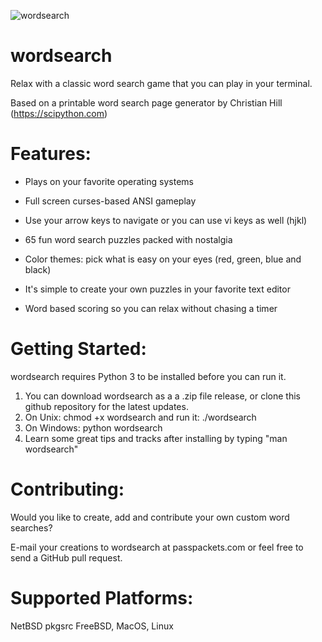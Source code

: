 ![wordsearch](https://user-images.githubusercontent.com/84298137/134269853-260fcbbe-1276-4f64-ab54-b12414c09150.jpg)

# wordsearch

Relax with a classic word search game that you can play in your terminal.

Based on a printable word search page generator by Christian Hill (https://scipython.com)

# Features:

- Plays on your favorite operating systems

- Full screen curses-based ANSI gameplay

- Use your arrow keys to navigate or you can use vi keys as well (hjkl)

- 65 fun word search puzzles packed with nostalgia

- Color themes: pick what is easy on your eyes (red, green, blue and black)

- It's simple to create your own puzzles in your favorite text editor

- Word based scoring so you can relax without chasing a timer

# Getting Started:

wordsearch requires Python 3 to be installed before you can run it.

1. You can download wordsearch as a a .zip file release, or clone this github repository for the latest updates.
2. On Unix: chmod +x wordsearch and run it: ./wordsearch
3. On Windows: python wordsearch
4. Learn some great tips and tracks after installing by typing "man wordsearch"

# Contributing:

Would you like to create, add and contribute your own custom word searches? 

E-mail your creations to wordsearch at passpackets.com or
feel free to send a GitHub pull request.

# Supported Platforms: 

NetBSD pkgsrc
FreeBSD, MacOS, Linux
